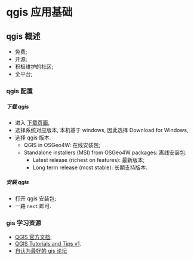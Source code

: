 # qgis 应用基础

## qgis 概述

- 免费;
- 开源;
- 积极维护的社区;
- 全平台;

### qgis 配置

##### 下载 qgis

- 进入 [下载页面](https://www.qgis.org/en/site/forusers/download.html),
- 选择系统对应版本, 本机基于 windows, 因此选择 Download for Windows,
- 选择 qgis 版本.
  - QGIS in OSGeo4W: 在线安装包;
  - Standalone installers (MSI) from OSGeo4W packages: 离线安装包.
    - Latest release (richest on features): 最新版本;
    - Long term release (most stable): 长期支持版本.

##### 安装 qgis

- 打开 qgis 安装包;
- 一路 `next` 即可.

### gis 学习资源

- [QGIS 官方文档](https://www.qgis.org/en/notes/index.html);
- [QGIS Tutorials and Tips v1](https://www.qgistutorials.com/en/).
- [自认为最好的 gis 论坛](https://gis.stackexchange.com/)


